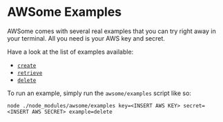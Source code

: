 # AWSome Examples

AWSome comes with several real examples that you can try right away in your terminal. All you need is your AWS key and secret.

Have a look at the list of examples available:

* [```create```](https://github.com/fluidtrends/awsome/blob/master/examples/create.js)
* [```retrieve```](https://github.com/fluidtrends/awsome/blob/master/examples/retrieve.js)
* [```delete```](https://github.com/fluidtrends/awsome/blob/master/examples/delete.js)

To run an example, simply run the ```awsome/examples``` script like so:

```
node ./node_modules/awsome/examples key=<INSERT AWS KEY> secret=<INSERT AWS SECRET> example=delete
```
